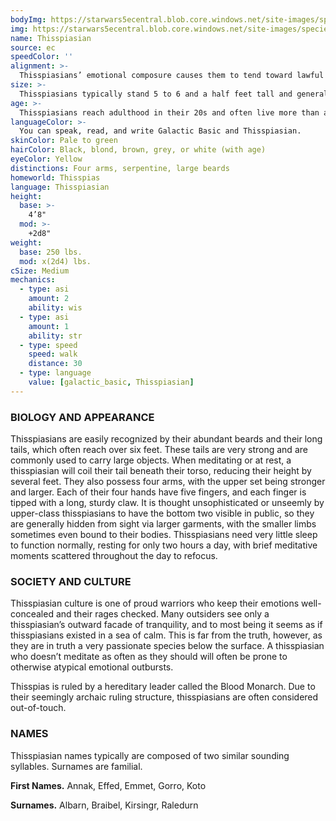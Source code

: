```yaml
---
bodyImg: https://starwars5ecentral.blob.core.windows.net/site-images/species/species_Thisspiasian.png
img: https://starwars5ecentral.blob.core.windows.net/site-images/species/species_Thisspiasian.png
name: Thisspiasian
source: ec
speedColor: ''
alignment: >-
  Thisspiasians’ emotional composure causes them to tend toward lawful alignments, though there are exceptions.
size: >-
  Thisspiasians typically stand 5 to 6 and a half feet tall and generally weigh about 300 lbs. Regardless of your position in that range, your size is Medium.
age: >-
  Thisspiasians reach adulthood in their 20s and often live more than a century.
languageColor: >-
  You can speak, read, and write Galactic Basic and Thisspiasian. 
skinColor: Pale to green
hairColor: Black, blond, brown, grey, or white (with age)
eyeColor: Yellow
distinctions: Four arms, serpentine, large beards
homeworld: Thisspias
language: Thisspiasian
height:
  base: >-
    4’8"
  mod: >-
    +2d8"
weight:
  base: 250 lbs.
  mod: x(2d4) lbs.
cSize: Medium
mechanics:
  - type: asi
    amount: 2
    ability: wis
  - type: asi
    amount: 1
    ability: str
  - type: speed
    speed: walk
    distance: 30
  - type: language
    value: [galactic_basic, Thisspiasian]
---
```

### BIOLOGY AND APPEARANCE
Thisspiasians are easily recognized by their abundant beards and their long tails, which often reach over six feet. These tails are very strong and are commonly used to carry large objects. When meditating or at rest, a thisspiasian will coil their tail beneath their torso, reducing their height by several feet. They also possess four arms, with the upper set being stronger and larger. Each of their four hands have five fingers, and each finger is tipped with a long, sturdy claw. It is thought unsophisticated or unseemly by upper-class thisspiasians to have the bottom two visible in public, so they are generally hidden from sight via larger garments, with the smaller limbs sometimes even bound to their bodies. Thisspiasians need very little sleep to function normally, resting for only two hours a day, with brief meditative moments scattered throughout the day to refocus.

### SOCIETY AND CULTURE
Thisspiasian culture is one of proud warriors who keep their emotions well-concealed and their rages checked. Many outsiders see only a thisspiasian’s outward facade of tranquility, and to most being it seems as if thisspiasians existed in a sea of calm. This is far from the truth, however, as they are in truth a very passionate species below the surface. A thisspiasian who doesn’t meditate as often as they should will often be prone to otherwise atypical emotional outbursts.

Thisspias is ruled by a hereditary leader called the Blood Monarch. Due to their seemingly archaic ruling structure, thisspiasians are often considered out-of-touch.

### NAMES
Thisspiasian names typically are composed of two similar sounding syllables. Surnames are familial.

__First Names.__ Annak, Effed, Emmet, Gorro, Koto

__Surnames.__ Albarn, Braibel, Kirsingr, Raledurn



    